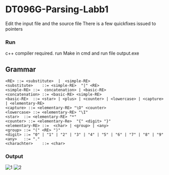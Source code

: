 # DT096G-Parsing-Labb1

Edit the input file and the source file
There is a few quickfixes issued to pointers
### Run
c++ compiler required.
run Make in cmd 
and run file output.exe

## Grammar
```
<RE> ::= <substitute>  |  <simple-RE>
<substitute>	::=	<simple-RE>  "|" <RE>
<simple-RE>	::=  concatenation> | <basic-RE> 
<concatenation> ::= <basic-RE> <simple-RE> 
<basic-RE>	::= <star> | <plus> | <counter> | <lowercase> | <capture> | <elementary-RE>
<capture> ::= <elementary-RE> "\O" <counter>
<lowercase> ::= <elementary-RE> "\I"
<star>	::=	<elementary-RE> "*"
<counter> ::= <elementary-Re>  "{" <digit> "}"
<elementary-RE>	::=	 <char> | <group> | <any> 
<group>	::=	"(" <RE> ")"
<digit> ::= "0" | "1" | "2" | "3" | "4" | "5" | "6" | "7" | "8" | "9"
<any>	::=	"."
<charachter>	::= <char>
 ```
### Output

![1](https://user-images.githubusercontent.com/43444902/53501921-51f0ce80-3aad-11e9-983e-a042ade41a46.PNG)
![2](https://user-images.githubusercontent.com/43444902/53501922-52896500-3aad-11e9-92f2-63b48aace06a.PNG)

